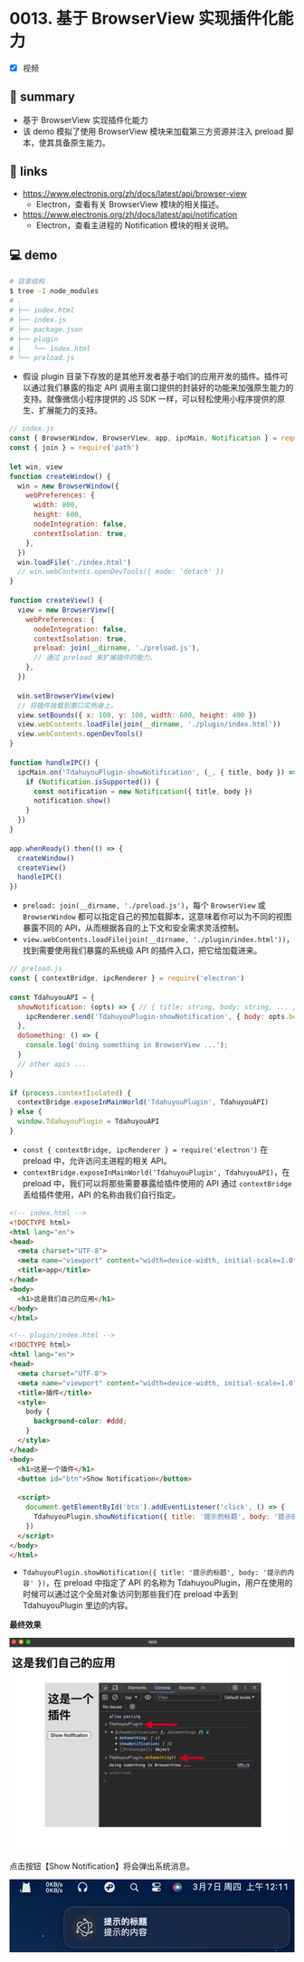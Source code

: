 # 0013. 基于 BrowserView 实现插件化能力

- [x] 视频

## 📝 summary

- 基于 BrowserView 实现插件化能力
- 该 demo 模拟了使用 BrowserView 模块来加载第三方资源并注入 preload 脚本，使其具备原生能力。

## 🔗 links

- https://www.electronjs.org/zh/docs/latest/api/browser-view
  - Electron，查看有关 BrowserView 模块的相关描述。
- https://www.electronjs.org/zh/docs/latest/api/notification
  - Electron，查看主进程的 Notification 模块的相关说明。

## 💻 demo

```bash
# 目录结构
$ tree -I node_modules
# .
# ├── index.html
# ├── index.js
# ├── package.json
# ├── plugin
# │   └── index.html
# └── preload.js
```

- 假设 plugin 目录下存放的是其他开发者基于咱们的应用开发的插件。插件可以通过我们暴露的指定 API 调用主窗口提供的封装好的功能来加强原生能力的支持。就像微信小程序提供的 JS SDK 一样，可以轻松使用小程序提供的原生、扩展能力的支持。

```js
// index.js
const { BrowserWindow, BrowserView, app, ipcMain, Notification } = require('electron')
const { join } = require('path')

let win, view
function createWindow() {
  win = new BrowserWindow({
    webPreferences: {
      width: 800,
      height: 600,
      nodeIntegration: false,
      contextIsolation: true,
    },
  })
  win.loadFile('./index.html')
  // win.webContents.openDevTools({ mode: 'detach' })
}

function createView() {
  view = new BrowserView({
    webPreferences: {
      nodeIntegration: false,
      contextIsolation: true,
      preload: join(__dirname, './preload.js'),
      // 通过 preload 来扩展插件的能力。
    },
  })

  win.setBrowserView(view)
  // 将插件挂载到窗口实例身上。
  view.setBounds({ x: 100, y: 100, width: 600, height: 400 })
  view.webContents.loadFile(join(__dirname, './plugin/index.html'))
  view.webContents.openDevTools()
}

function handleIPC() {
  ipcMain.on('TdahuyouPlugin-showNotification', (_, { title, body }) => {
    if (Notification.isSupported()) {
      const notification = new Notification({ title, body })
      notification.show()
    }
  })
}

app.whenReady().then(() => {
  createWindow()
  createView()
  handleIPC()
})
```

- `preload: join(__dirname, './preload.js')`，每个 `BrowserView` 或 `BrowserWindow` 都可以指定自己的预加载脚本，这意味着你可以为不同的视图暴露不同的 API，从而根据各自的上下文和安全需求灵活控制。
- `view.webContents.loadFile(join(__dirname, './plugin/index.html'))`，找到需要使用我们暴露的系统级 API 的插件入口，把它给加载进来。

```js
// preload.js
const { contextBridge, ipcRenderer } = require('electron')

const TdahuyouAPI = {
  showNotification: (opts) => { // { title: string, body: string, ... }
    ipcRenderer.send('TdahuyouPlugin-showNotification', { body: opts.body, title: opts.title })
  },
  doSomething: () => {
    console.log('doing something in BrowserView ...');
  }
  // other apis ...
}

if (process.contextIsolated) {
  contextBridge.exposeInMainWorld('TdahuyouPlugin', TdahuyouAPI)
} else {
  window.TdahuyouPlugin = TdahuyouAPI
}
```

- `const { contextBridge, ipcRenderer } = require('electron')` 在 preload 中，允许访问主进程的相关 API。
- `contextBridge.exposeInMainWorld('TdahuyouPlugin', TdahuyouAPI)`，在 preload 中，我们可以将那些需要暴露给插件使用的 API 通过 `contextBridge` 丢给插件使用，API 的名称由我们自行指定。

```html
<!-- index.html -->
<!DOCTYPE html>
<html lang="en">
<head>
  <meta charset="UTF-8">
  <meta name="viewport" content="width=device-width, initial-scale=1.0">
  <title>app</title>
</head>
<body>
  <h1>这是我们自己的应用</h1>
</body>
</html>
```

```html
<!-- plugin/index.html -->
<!DOCTYPE html>
<html lang="en">
<head>
  <meta charset="UTF-8">
  <meta name="viewport" content="width=device-width, initial-scale=1.0">
  <title>插件</title>
  <style>
    body {
      background-color: #ddd;
    }
  </style>
</head>
<body>
  <h1>这是一个插件</h1>
  <button id="btn">Show Notification</button>

  <script>
    document.getElementById('btn').addEventListener('click', () => {
      TdahuyouPlugin.showNotification({ title: '提示的标题', body: '提示的内容' })
    })
  </script>
</body>
</html>
```

- `TdahuyouPlugin.showNotification({ title: '提示的标题', body: '提示的内容' })`，在 preload 中指定了 API 的名称为 TdahuyouPlugin，用户在使用的时候可以通过这个全局对象访问到那些我们在 preload 中丢到 TdahuyouPlugin 里边的内容。

**最终效果**

![](md-imgs/2024-10-07-22-43-58.png)

点击按钮【Show Notification】将会弹出系统消息。

![](md-imgs/2024-10-07-22-44-08.png)